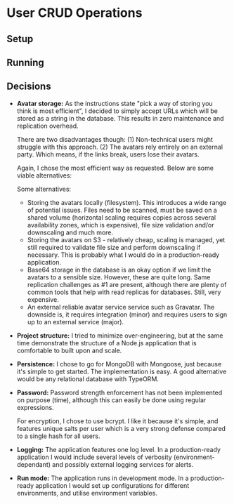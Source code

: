 # User CRUD Operations

## Setup

## Running

## Decisions
- **Avatar storage:** As the instructions state "pick a way of storing you think is most efficient", I decided to simply accept URLs which will be stored as a string in the database. This results in zero maintenance and replication overhead.

  There are two disadvantages though:
  (1) Non-technical users might struggle with this approach.
  (2) The avatars rely entirely on an external party. Which means, if the links break, users lose their avatars.

  Again, I chose the most efficient way as requested. Below are some viable alternatives:

  Some alternatives:
  - Storing the avatars locally (filesystem). This introduces a wide range of potential issues. Files need to be scanned, must be saved on a shared volume (horizontal scaling requires copies across several availability zones, which is expensive), file size validation and/or downscaling and much more.
  - Storing the avatars on S3 - relatively cheap, scaling is managed, yet still required to validate file size and perform downscaling if necessary. This is probably what I would do in a production-ready application.
  - Base64 storage in the database is an okay option if we limit the avatars to a sensible size. However, these are quite long. Same replication challenges as #1 are present, although there are plenty of common tools that help with read replicas for databases. Still, very expensive.
  - An external reliable avatar service service such as Gravatar. The downside is, it requires integration (minor) and requires users to sign up to an external service (major).

- **Project structure:** I tried to minimize over-engineering, but at the same time demonstrate the structure of a Node.js application that is comfortable to built upon and scale.

- **Persistence:** I chose to go for MongoDB with Mongoose, just because it's simple to get started. The implementation is easy. A good alternative would be any relational database with TypeORM.

- **Password:** Password strength enforcement has not been implemented on purpose (time), although this can easily be done using regular expressions.

  For encryption, I chose to use bcrypt. I like it because it's simple, and features unique salts per user which is a very strong defense compared to a single hash for all users.

- **Logging:** The application features one log level. In a production-ready application I would include several levels of verbosity (environment-dependant) and possibly external logging services for alerts.

- **Run mode:** The application runs in development mode. In a production-ready application I would set up configurations for different environments, and utilise environment variables.